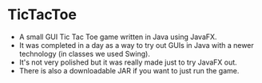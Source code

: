 # TicTacToe
  * A small GUI Tic Tac Toe game written in Java using JavaFX.
  * It was completed in a day as a way to try out GUIs in Java with a newer technology (in classes we used Swing).
  * It's not very polished but it was really made just to try JavaFX out.
  * There is also a downloadable JAR if you want to just run the game.

